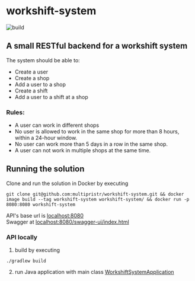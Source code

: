# workshift-system

![build](https://github.com/multipristr/workshift-system/actions/workflows/gradle.yml/badge.svg)

## A small RESTful backend for a workshift system

The system should be able to:

- Create a user
- Create a shop
- Add a user to a shop
- Create a shift
- Add a user to a shift at a shop

### Rules:

- A user can work in different shops
- No user is allowed to work in the same shop for more than 8 hours, within a 24-hour window.
- No user can work more than 5 days in a row in the same shop.
- A user can not work in multiple shops at the same time.

## Running the solution

Clone and run the solution in Docker by executing

```shell
git clone git@github.com:multipristr/workshift-system.git && docker image build --tag workshift-system workshift-system/ && docker run -p 8080:8080 workshift-system
```

API's base url is [localhost:8080](http://localhost:8080)  
Swagger at [localhost:8080/swagger-ui/index.html](http://localhost:8080/swagger-ui/index.html)

### API locally

1. build by executing

```shell
./gradlew build
```

2. run Java application with main class [WorkshiftSystemApplication](src/main/java/org/WorkshiftSystemApplication.java)

